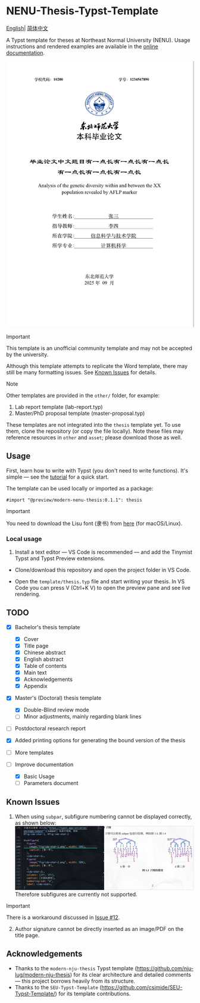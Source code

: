 # NENU-Thesis-Typst-Template

[English](./READMD.md)| [简体中文](./README_zh.md)

A Typst template for theses at Northeast Normal University (NENU). Usage instructions and rendered examples are available in the [online documentation](https://virgiling.wiki/NENU-Thesis-Typst/).

![Editor](./images/editor.png)

> [!IMPORTANT]
> This template is an unofficial community template and may not be accepted by the university.
>
> Although this template attempts to replicate the Word template, there may still be many formatting issues. See [Known Issues](#known-issues) for details.

> [!NOTE]
> Other templates are provided in the `other/` folder, for example:
> 
> 1. Lab report template (lab-report.typ)
> 2. Master/PhD proposal template (master-proposal.typ)
> 
> These templates are not integrated into the `thesis` template yet. To use them, clone the repository (or copy the file locally).
> Note these files may reference resources in `other` and `asset`; please download those as well.

## Usage

First, learn how to write with Typst (you don't need to write functions). It's simple — see the [tutorial](https://typst-doc-cn.github.io/docs/tutorial/writing-in-typst/) for a quick start.

The template can be used locally or imported as a package:

```typ
#import "@preview/modern-nenu-thesis:0.1.1": thesis
```

> [!IMPORTANT]
> You need to download the Lisu font (隶书) from [here](https://github.com/dolbydu/font/blob/master/unicode/Lisu.TTF) (for macOS/Linux).

### Local usage

1. Install a text editor — VS Code is recommended — and add the Tinymist Typst and Typst Preview extensions.

- Clone/download this repository and open the project folder in VS Code.

- Open the `template/thesis.typ` file and start writing your thesis. In VS Code you can press <C-K> V (Ctrl+K V) to open the preview pane and see live rendering.

## TODO

- [x] Bachelor's thesis template
    - [x] Cover
    - [x] Title page
    - [x] Chinese abstract
    - [x] English abstract
    - [x] Table of contents
    - [x] Main text
    - [x] Acknowledgements
    - [x] Appendix

- [x] Master's (Doctoral) thesis template
    - [x] Double-Blind review mode
    - [ ] Minor adjustments, mainly regarding blank lines

- [ ] Postdoctoral research report

- [x] Added printing options for generating the bound version of the thesis

- [ ] More templates

- [ ] Improve documentation
    - [x] Basic Usage
    - [ ] Parameters document 

## Known Issues

1. When using `subpar`, subfigure numbering cannot be displayed correctly, as shown below:
![subfigure-error](images/subfigure-error.png)
Therefore subfigures are currently not supported.

> [!IMPORTANT]
> 
> There is a workaround discussed in [Issue #12](https://github.com/RubixDev/typst-i-figured/issues/12).

2. Author signature cannot be directly inserted as an image/PDF on the title page.

## Acknowledgements

- Thanks to the `modern-nju-thesis` Typst template (https://github.com/nju-lug/modern-nju-thesis) for its clear architecture and detailed comments — this project borrows heavily from its structure.
- Thanks to the `SEU-Typst-Template` (https://github.com/csimide/SEU-Typst-Template/) for its template contributions.